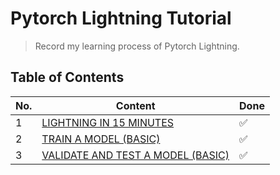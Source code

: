 # Pytorch Lightning Tutorial

> Record my learning process of Pytorch Lightning.

## Table of Contents

| No. | Content | Done |
| --- | ------- | ---- |
| 1 | [LIGHTNING IN 15 MINUTES](./00-LIGHTNING_IN_15_MINUTES/README.md) | ✅ |
| 2 | [TRAIN A MODEL (BASIC)](./01-TRAIN_A_MODEL_BASIC/README.md) | ✅ |
| 3 | [VALIDATE AND TEST A MODEL (BASIC)](./02-VALIDATE_AND_TEST_A_MODEL_BASIC/README.md) | ✅ |

